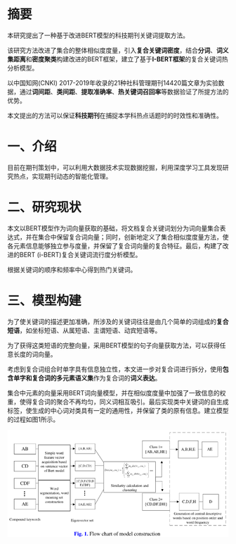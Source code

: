 # 摘要

本研究提出了一种基于改进BERT模型的科技期刊关键词提取方法。

该研究方法改进了集合的整体相似度度量，引入**复合关键词密度**，结合**分词**、**词义集距离**和**密度聚类**构建改进的BERT框架，建立了基于**I-BERT框架**的复合关键词热分析模型。

以中国知网(CNKI) 2017-2019年收录的21种社科管理期刊14420篇文章为实验数据，通过**词间距**、**类间距**、**提取准确率**、**热关键词召回率**等数据验证了所提方法的优势。

本文提出的方法可以保证**科技期刊**在捕捉本学科热点话题时的时效性和准确性。

# 一、介绍

目前在期刊策划中，可以利用大数据技术实现数据挖掘，利用深度学习工具发现研究热点，实现期刊动态的智能化管理。

# 二、研究现状

本文以BERT模型作为词向量获取的基础，将文档复合关键词划分为词向量集合表达式，并在集合中保留复合词向量；同时，创新地定义了集合相似度度量方法，使各元素信息能够独立参与度量，并保留了复合词向量的复合特征。最后，构建了改进的BERT (i-BERT)复合关键词流行度分析模型。

根据关键词的顺序和频率中心得到热门关键词。

# 三、模型构建

为了使关键词的描述更加准确，所涉及的关键词往往是由几个简单的词组成的**复合短语**，如坐标短语、从属短语、主谓短语、动宾短语等。

为了获得这类短语的完整向量，采用BERT模型的句子向量获取方法，可以获得任意长度的词向量。

考虑到复合词组合时单字具有信息独立性，本文进一步对复合词进行拆分，使用**包含单字和复合词的多元素语义集**作为复合词的**词义表达**。

集合中元素的向量采用BERT词向量模型，并在相似度度量中加强了一致信息的权重，使得复合词的聚合不再均匀，同义词相互吸引。最后实现类中关键词的自生成标签，使生成的中心词对类具有一定的通用性，并保留了类的原有信息。建立模型的过程如图1所示。

![image-20230620170312295](https://raw.githubusercontent.com/1793925850/user-image/master/imgs/202306201703396.png)

